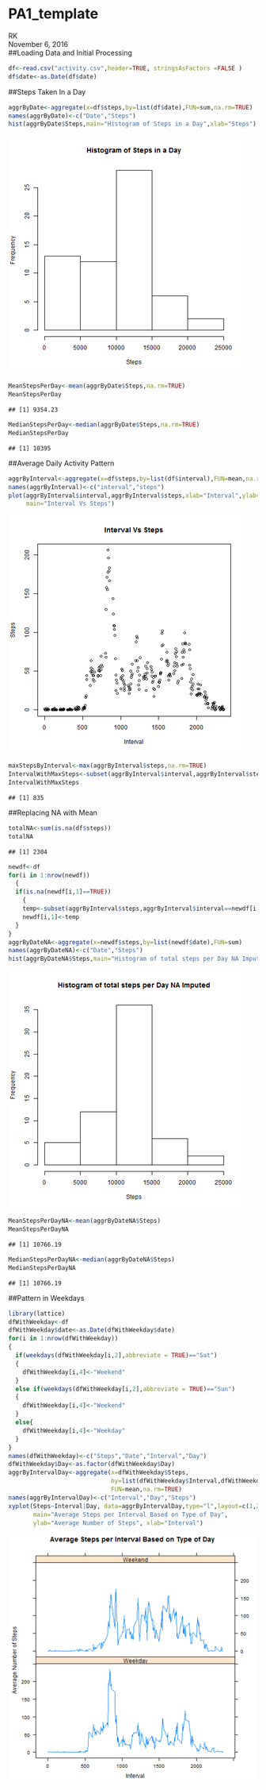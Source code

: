 # PA1_template
RK  
November 6, 2016  
##Loading Data and Initial Processing  

```r
df<-read.csv("activity.csv",header=TRUE, stringsAsFactors =FALSE )
df$date<-as.Date(df$date)
```

##Steps Taken In a Day  

```r
aggrByDate<-aggregate(x=df$steps,by=list(df$date),FUN=sum,na.rm=TRUE)
names(aggrByDate)<-c("Date","Steps")
hist(aggrByDate$Steps,main="Histogram of Steps in a Day",xlab="Steps")
```

![](./instructions_fig/TotalStepsInaDay.png)

```r
MeanStepsPerDay<-mean(aggrByDate$Steps,na.rm=TRUE)
MeanStepsPerDay
```

```
## [1] 9354.23
```

```r
MedianStepsPerDay<-median(aggrByDate$Steps,na.rm=TRUE)
MedianStepsPerDay
```

```
## [1] 10395
```
##Average Daily Activity Pattern  

```r
aggrByInterval<-aggregate(x=df$steps,by=list(df$interval),FUN=mean,na.rm=TRUE)
names(aggrByInterval)<-c("interval","steps")
plot(aggrByInterval$interval,aggrByInterval$steps,xlab="Interval",ylab="Steps",
     main="Interval Vs Steps")
```

![](./instructions_fig/StepsPerInterval.png)<!-- -->

```r
maxStepsByInterval<-max(aggrByInterval$steps,na.rm=TRUE)
IntervalWithMaxSteps<-subset(aggrByInterval$interval,aggrByInterval$steps==maxStepsByInterval)
IntervalWithMaxSteps
```

```
## [1] 835
```
##Replacing NA with Mean   

```r
totalNA<-sum(is.na(df$steps))
totalNA
```

```
## [1] 2304
```

```r
newdf<-df
for(i in 1:nrow(newdf))
  {
  if(is.na(newdf[i,1]==TRUE))
    {
    temp<-subset(aggrByInterval$steps,aggrByInterval$interval==newdf[i,3])
    newdf[i,1]<-temp
  }
}
aggrByDateNA<-aggregate(x=newdf$steps,by=list(newdf$date),FUN=sum)
names(aggrByDateNA)<-c("Date","Steps")
hist(aggrByDateNA$Steps,main="Histogram of total steps per Day NA Imputed",xlab="Steps")
```

![](./instructions_fig/histogramNAImputed.png)<!-- -->

```r
MeanStepsPerDayNA<-mean(aggrByDateNA$Steps)
MeanStepsPerDayNA
```

```
## [1] 10766.19
```

```r
MedianStepsPerDayNA<-median(aggrByDateNA$Steps)
MedianStepsPerDayNA
```

```
## [1] 10766.19
```
##Pattern in Weekdays  

```r
library(lattice)
dfWithWeekday<-df
dfWithWeekday$date<-as.Date(dfWithWeekday$date)
for(i in 1:nrow(dfWithWeekday))
{
  if(weekdays(dfWithWeekday[i,2],abbreviate = TRUE)=="Sat")
  {
    dfWithWeekday[i,4]<-"Weekend"
  }
  else if(weekdays(dfWithWeekday[i,2],abbreviate = TRUE)=="Sun")
  {
    dfWithWeekday[i,4]<-"Weekend"
  }
  else{
    dfWithWeekday[i,4]<-"Weekday"
  }
}
names(dfWithWeekday)<-c("Steps","Date","Interval","Day")
dfWithWeekday$Day<-as.factor(dfWithWeekday$Day)
aggrByIntervalDay<-aggregate(x=dfWithWeekday$Steps,
                             by=list(dfWithWeekday$Interval,dfWithWeekday$Day),
                             FUN=mean,na.rm=TRUE)
names(aggrByIntervalDay)<-c("Interval","Day","Steps")
xyplot(Steps~Interval|Day, data=aggrByIntervalDay,type="l",layout=c(1,2),
       main="Average Steps per Interval Based on Type of Day", 
       ylab="Average Number of Steps", xlab="Interval")
```

![](./instructions_fig/PanelPlot.png)<!-- -->
